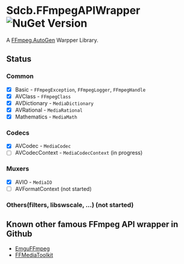 Sdcb.FFmpegAPIWrapper ![NuGet Version](https://img.shields.io/nuget/v/Sdcb.FFmpegAPIWrapper)
=====================

A [FFmpeg.AutoGen](https://github.com/Ruslan-B/FFmpeg.AutoGen) Warpper Library. 

## Status
### Common
- [x] Basic - `FFmpegException`, `FFmpegLogger`, `FFmpegHandle`
- [x] AVClass - `FFmpegClass`
- [x] AVDictionary - `MediaDictionary`
- [x] AVRational - `MediaRational`
- [x] Mathematics - `MediaMath`

### Codecs
- [x] AVCodec - `MediaCodec`
- [ ] AVCodecContext - `MediaCodecContext` (in progress)

### Muxers
- [x] AVIO - `MediaIO`
- [ ] AVFormatContext (not started)

### Others(filters, libswscale, ...) (not started)

## Known other famous FFmpeg API wrapper in Github
* [EmguFFmpeg](https://github.com/IOL0ol1/EmguFFmpeg)
* [FFMediaToolkit](https://github.com/radek-k/FFMediaToolkit)
